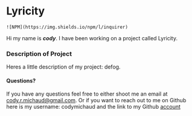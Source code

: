 # Lyricity
    ![NPM](https://img.shields.io/npm/l/inquirer)
Hi my name is ***cody***.
I have been working on a project called Lyricity.


### Description of Project
Heres a little description of my project: defog.
#### Questions?
If you have any questions feel free to either shoot me an email at cody.r.michaud@gmail.com. Or if you want to reach out to me on Github here is my username: codymichaud and the link to my Github [account](https://github.com/codymichaud)
